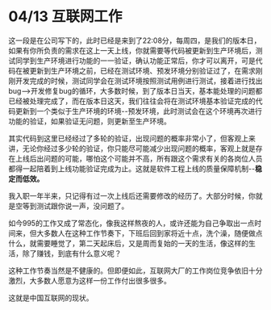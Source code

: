 # 04/13 互联网工作

这一段是在公司写下的，此时已经是来到了22:08分，每周四，是我们的版本日，如果有你所负责的需求在这上一天上线，你就需要等代码被更新到生产环境后，测试同学到生产环境进行功能的一一验证，确认功能正常后，你才可以离开，可是代码在被更新到生产环境之前，已经在测试环境、预发环境分别验证过了，在需求刚刚开发完成的时候，测试同学会在测试环境按照测试用例进行测试，接着进行找出bug-->开发修复bug的循环，大多数时候，到了版本日当天，基本能处理的问题都已经被处理完成了，而在版本日这天，我们往往会将在测试环境基本验证完成的代码更新到一个类似于生产环境的环境--预发环境，此时测试会在这个环境再次进行功能的验证，如果验证无问题，则更新至生产环境。

其实代码到这里已经经过了多轮的验证，出现问题的概率非常小了，但客观上来讲，无论你经过多少轮的验证，你只能尽可能减少出现问题的概率，客观上就是存在上线后出问题的可能，哪怕这个可能并不高，所有跟这个需求有关的各岗位人员都得一起陪着到上线功能验证完成为止。这就是软件工程上线的质量保障机制--**稳定而低效。**

我入职一年半来，只记得有过一次上线后还需要修改的经历了。大部分时候，你就是空等到测试跟你说一声，没问题了。

如今995的工作又成了常态化，像我这样熬夜的人，或许还能为自己争取出一点时间来，但大多数人在这种工作节奏下，下班后回到家将近十点，洗个澡，随便做点什么，就需要睡觉了，第二天起床后，又是周而复始的一天的生活，像这样的生活，除了赚钱，到底有什么意义呢？

这种工作节奏当然是不健康的。但即便如此，互联网大厂的工作岗位竞争依旧十分激烈，大多数人愿意为这样一份工作付出很多很多。

这就是中国互联网的现状。

